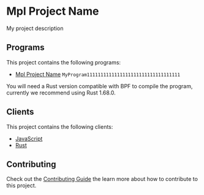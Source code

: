 # Mpl Project Name

My project description

## Programs

This project contains the following programs:

- [Mpl Project Name](./programs/mpl-project-name/README.md) `MyProgram1111111111111111111111111111111111`

You will need a Rust version compatible with BPF to compile the program, currently we recommend using Rust 1.68.0.

## Clients

This project contains the following clients:

- [JavaScript](./clients/js/README.md)
- [Rust](./clients/rust/README.md)

## Contributing

Check out the [Contributing Guide](./CONTRIBUTING.md) the learn more about how to contribute to this project.
